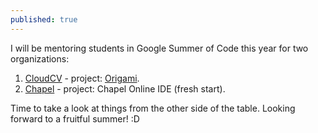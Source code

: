```yaml
---
published: true
---
```

I will be mentoring students in Google Summer of Code this year for two organizations:

1. [CloudCV](https://cloudcv.org/) - project: [Origami](https://github.com/Cloud-CV/cvfy-frontend).
2. [Chapel](http://chapel.cray.com/) - project: Chapel Online IDE (fresh start).

Time to take a look at things from the other side of the table. Looking forward to a fruitful summer! :D
